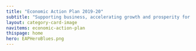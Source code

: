 ```yaml
---
title: "Economic Action Plan 2019-20"
subtitle: "Supporting business, accelerating growth and prosperity for all."
layout: category-card-image
navitems: economic-action-plan
thispage: home
hero: EAPHeroBlues.png
---
```

